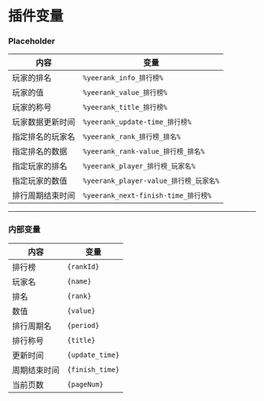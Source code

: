 # 插件变量

### Placeholder

| 内容       | 变量                               |
|----------|----------------------------------|
| 玩家的排名    | `%yeerank_info_排行榜%`             |
| 玩家的值     | `%yeerank_value_排行榜%`            |
| 玩家的称号    | `%yeerank_title_排行榜%`            |
| 玩家数据更新时间 | `%yeerank_update-time_排行榜%`      |
| 指定排名的玩家名 | `%yeerank_rank_排行榜_排名%`          |
| 指定排名的数据  | `%yeerank_rank-value_排行榜_排名%`    |
| 指定玩家的排名  | `%yeerank_player_排行榜_玩家名%`       |
| 指定玩家的数值  | `%yeerank_player-value_排行榜_玩家名%` |
| 排行周期结束时间 | `%yeerank_next-finish-time_排行榜%` |

---

### 内部变量

| 内容     | 变量              |
|--------|-----------------|
| 排行榜    | `{rankId}`      |
| 玩家名    | `{name}`        |
| 排名     | `{rank}`        |
| 数值     | `{value}`       |
| 排行周期名  | `{period}`      |
| 排行称号   | `{title}`       |
| 更新时间   | `{update_time}` |
| 周期结束时间 | `{finish_time}` |
| 当前页数   | `{pageNum}`     |
